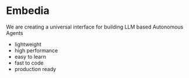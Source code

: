 # Embedia

We are creating a universal interface for building LLM based Autonomous Agents

- lightweight
- high performance
- easy to learn
- fast to code
- production ready
